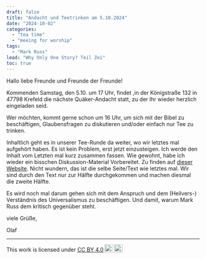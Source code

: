 ```yaml
---
draft: false
title: "Andacht und Teetrinken am 5.10.2024"
date: "2024-10-02"
categories:
  - "tea time"
  - "meeing for worship"
tags:
  - "Mark Russ"
lead: "Why Only One Story? Teil Zei"
toc: true
---
```


Hallo liebe Freunde und Freunde der Freunde!

Kommenden Samstag, den 5.10. um 17 Uhr, findet ,in der Königstraße 132 in
47798 Krefeld die nächste Quäker-Andacht statt, zu der Ihr wieder
herzlich eingeladen seid.

Wer möchten, kommt gerne schon um 16 Uhr, um sich mit der Bibel zu
beschäftigen, Glaubensfragen zu diskutieren und/oder einfach nur
Tee zu trinken.

Inhaltlich geht es in unserer Tee-Runde da weiter, wo wir letztes mal
aufgehört haben. Es ist kein Problem, erst jetzt einzusteigen. Ich werde
den Inhalt vom Letzten mal kurz zusammen fassen. Wie gewohnt, habe ich
wieder ein bisschen Diskussion-Material Vorbereitet. Zu finden auf
[dieser Website](https://quaker-kr.de/post/2024/09-21-russ-kap-2/).
Nicht wundern, das ist die selbe Seite/Text wie letztes mal. Wir
sind durch den Text nur zur Hälfte durchgekommen und machen diesmal
die zweite Hälfte.

Es wird noch mal darum gehen sich mit dem Anspruch und dem (Heilvers-)
Verständnis des Universalismus zu beschäftigen. Und damit, warum Mark
Russ dem kritisch gegenüber steht.

viele Grüße,

Olaf


---

<p xmlns:cc="http://creativecommons.org/ns#" >This work is licensed under <a href="https://creativecommons.org/licenses/by/4.0/?ref=chooser-v1" target="\_blank" rel="license noopener noreferrer" style="display:inline-block;">CC BY 4.0<img style="height:22px!important;margin-left:3px;vertical-align:text-bottom;" src="https://mirrors.creativecommons.org/presskit/icons/cc.svg?ref=chooser-v1" alt=""><img style="height:22px!important;margin-left:3px;vertical-align:text-bottom;" src="https://mirrors.creativecommons.org/presskit/icons/by.svg?ref=chooser-v1" alt=""></a></p>


